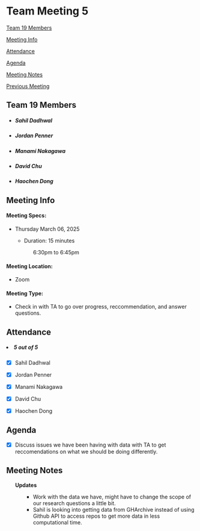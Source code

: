 # Team Meeting 5

[Team 19 Members](#team-19-members)

[Meeting Info](#meeting-info)

[Attendance](#attendance)

[Agenda](#agenda)

[Meeting Notes](#meeting-notes)

[Previous Meeting](https://github.com/pennerj6/260-project/blob/main/admin/meetings/022525-final_report1)

## **Team 19 Members**
<ul>

<!-- List of Names to copy/paste
Sahil Dadhwal
Jordan Penner
Manami Nakagawa
David Chu
Haochen Dong 
-->

##### <li> *Sahil Dadhwal* </li>
##### <li> *Jordan Penner* </li>
##### <li> *Manami Nakagawa* </li>
##### <li> *David Chu* </li>
##### <li> *Haochen Dong* </li>

</ul>

## **Meeting Info**
#### Meeting Specs: 
<ul>
  <li>Thursday March 06, 2025</li>
  <ul>
    <li>Duration: 15 minutes</li>
        <ol>6:30pm to 6:45pm<ol>
  </ul>
</ul>

#### Meeting Location: 
<ul>
  <!-- <li>Sproul Hall</li> -->
  <!-- <li>Olson Hall</li> -->
  <li>Zoom</li>
</ul>

#### Meeting Type: 
<ul>
  <li>Check in with TA to go over progress, reccommendation, and answer questions.</li>
  
</ul>	

## **Attendance**
##### <li> *5 out of 5* </li>
- [x] Sahil Dadhwal
- [x] Jordan Penner
- [x] Manami Nakagawa
- [x] David Chu
- [x] Haochen Dong


## **Agenda**
- [x] Discuss issues we have been having with data with TA to get reccomendations on what we should be doing differently.

## **Meeting Notes**
<ul>
<b>Updates</b>
<ul>
    <ul>
        <li>Work with the data we have, might have to change the scope of our research questions a little bit.</li>
        <li>Sahil is looking into getting data from GHArchive instead of using Github API to access repos to get more data in less computational time.</li>
    </ul>
    
</ul>
<!-- <b>Tasks to be completed</b>
<ul>
    <li><b>Phase 1</b>
        <ul>
            <li>Step 1:</li>
            <ul>
                <li>Connect to Github Open Source Discussion database.</li>
            </ul>
            <li>Step 2:</li>
            <ul>
                <li>Extract the RAW data as csv OR xlsx file into our repo. (note: need to handle strings w/ commas)</li>
                <li>Analyze and annotate the raw data. (what columns are available, what is relevant, etc.)</li>
                <li>Transform data to clean up outliers/not needed columns</li>
                <li>Load the csv or xlsx data into our repo to be used by our python script</li>
            </ul>
        </ul>
    </li>
    <li><b>Phase 2</b>
        <ul>
            <li>Step 3:</li>
            <ul>
                <li>Research for existing toxicity algorithm: In python, create a script where, given a string, determine the percentage it is likely a toxic message.</li>
                <li>Create a test JSON file where we can have UNIT tests.</li>
            </ul>
        </ul>
    </li>
    <li><b>Phase 3</b>
        <ul>
            <li>Step 4:</li>
            <ul>
                <li>Combine the data from Phase 1 into the toxicity algorithm in Phase 2.</li>
                <li>Create a test JSON file where we can have UNIT tests.</li>
            </ul>
        </ul>
    </li>
    <li><b>Phase 4</b>
        <ul>
            <li>Step 5:</li>
            <ul>
                <li>Concurrently work on Progress Report PDF assignment.</li>
            </ul>
        </ul>
    </li>
</ul> -->
